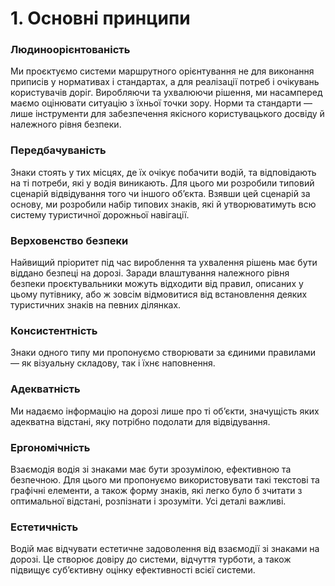 # 1. Основні принципи 

### Людиноорієнтованість

Ми проєктуємо системи маршрутного орієнтування не для виконання приписів у нормативах і стандартах, а для реалізації потреб і очікувань користувачів доріг. Виробляючи та ухвалюючи рішення, ми насамперед маємо оцінювати ситуацію з їхньої точки зору. Норми та стандарти — лише інструменти для забезпечення якісного користувацького досвіду й належного рівня безпеки.

### Передбачуваність

Знаки стоять у тих місцях, де їх очікує побачити водій, та відповідають на ті потреби, які у водія виникають. Для цього ми розробили типовий сценарій відвідування того чи іншого об’єкта. Взявши цей сценарій за основу, ми розробили набір типових знаків, які й утворюватимуть всю систему туристичної дорожньої навігації.

### Верховенство безпеки

Найвищий пріоритет під час вироблення та ухвалення рішень має бути віддано безпеці на дорозі. Заради влаштування належного рівня безпеки проєктувальники можуть відходити від правил, описаних у цьому путівнику, або ж зовсім відмовитися від встановлення деяких туристичних знаків на певних ділянках.

### Консистентність

Знаки одного типу ми пропонуємо створювати за єдиними правилами — як візуальну складову, так і їхнє наповнення.

### Адекватність

Ми надаємо інформацію на дорозі лише про ті об’єкти, значущість яких адекватна відстані, яку потрібно подолати для відвідування.

### Ергономічність

Взаємодія водія зі знаками має бути зрозумілою, ефективною та безпечною. Для цього ми пропонуємо використовувати такі текстові та графічні елементи, а також форму знаків, які легко було б зчитати з оптимальної відстані, розпізнати і зрозуміти. Усі деталі важливі.

### Естетичність

Водій має відчувати естетичне задоволення від взаємодії зі знаками на дорозі. Це створює довіру до системи, відчуття турботи, а також підвищує суб’єктивну оцінку ефективності всієї системи.